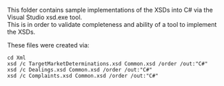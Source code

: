 This folder contains sample implementations of the XSDs into C# via the Visual Studio xsd.exe tool.   
This is in order to validate completeness and ability of a tool to implement the XSDs.       
   
These files were created via:
```batch
cd Xml
xsd /c TargetMarketDeterminations.xsd Common.xsd /order /out:"C#"
xsd /c Dealings.xsd Common.xsd /order /out:"C#"
xsd /c Complaints.xsd Common.xsd /order /out:"C#"
```